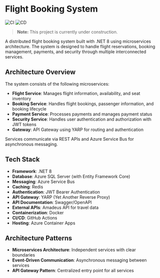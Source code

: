 # Flight Booking System

![CI](https://github.com/CarlBeullens/FlightBookingApp/actions/workflows/01-build-docker-images.yml/badge.svg)
![CD](https://github.com/CarlBeullens/FlightBookingApp/actions/workflows/02-deploy-to-azure.yml/badge.svg)

> **Note:** This project is currently under construction.

A distributed flight booking system built with .NET 8 using microservices architecture. 
The system is designed to handle flight reservations, booking management, payments, and security through multiple interconnected services.

## Architecture Overview

The system consists of the following microservices:

- **Flight Service**: Manages flight information, availability, and seat inventory
- **Booking Service**: Handles flight bookings, passenger information, and booking lifecycle
- **Payment Service**: Processes payments and manages payment status
- **Security Service**: Handles user authentication and authorization with JWT tokens
- **Gateway**: API Gateway using YARP for routing and authentication

Services communicate via REST APIs and Azure Service Bus for asynchronous messaging.

## Tech Stack

- **Framework**: .NET 8
- **Database**: Azure SQL Server (with Entity Framework Core)
- **Messaging**: Azure Service Bus
- **Caching**: Redis
- **Authentication**: JWT Bearer Authentication
- **API Gateway**: YARP (Yet Another Reverse Proxy)
- **API Documentation**: Swagger/OpenAPI
- **External APIs**: Amadeus API for travel data
- **Containerization**: Docker
- **CI/CD**: GitHub Actions
- **Hosting**: Azure Container Apps

## Architecture Patterns

- **Microservices Architecture**: Independent services with clear boundaries
- **Event-Driven Communication**: Asynchronous messaging between services
- **API Gateway Pattern**: Centralized entry point for all services
